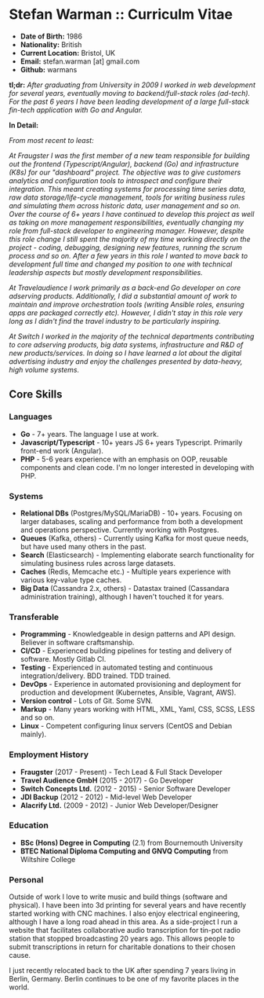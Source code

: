 Stefan Warman :: Curriculm Vitae
=====================================

* **Date of Birth:** 1986
* **Nationality:** British
* **Current Location:** Bristol, UK
* **Email:** stefan.warman [at] gmail.com
* **Github:** warmans

**tl;dr:** *After graduating from University in 2009 I worked in web development for several years, eventually moving to backend/full-stack roles (ad-tech). For the past
6 years I have been leading development of a large full-stack fin-tech application with Go and Angular.*

**In Detail:**

*From most recent to least:* 

*At Fraugster I was the first member of a new team responsible for building out the frontend (Typescript/Angular), backend (Go) and
infrastructure (K8s) for our "dashboard" project. The objective was to give customers analytics and configuration tools to introspect 
and configure their integration.
This meant creating systems for processing time series data, raw data storage/life-cycle management, tools for writing business rules
and simulating them across historic data, user management and so on.*
*Over the course of 6+ years I have continued to develop this project as well as taking on more management responsibilities,
eventually changing my role from full-stack developer to engineering manager. However, despite this role change
I still spent the majority of my time working directly on the project - coding, debugging, designing new features, running the 
scrum process and so on. After a few years in this role I wanted to move back to development full
time and changed my position to one with technical leadership aspects but mostly development responsibilities.*

*At Travelaudience I work primarily as a back-end Go developer on core adserving products. Additionally, I did a
substantial amount of work to maintain and improve orchestration tools (writing Ansible roles, ensuring apps are
packaged correctly etc). However, I didn't stay in this role very long as I didn't find the travel industry to 
be particularly inspiring.*

*At Switch I worked in the majority of the technical departments contributing to core adserving products,
big data systems, infrastructure and R&D of new products/services. In doing so I have learned a lot about
the digital advertising industry and enjoy the challenges presented by data-heavy, high volume systems.*

Core Skills
------------

### Languages

* **Go** - 7+ years. The language I use at work.
* **Javascript/Typescript** - 10+ years JS 6+ years Typescript. Primarily front-end work (Angular).
* **PHP** - 5-6 years experience with an emphasis on OOP, reusable components and clean code. I'm no longer interested in developing with PHP.

### Systems

* **Relational DBs** (Postgres/MySQL/MariaDB) - 10+ years. Focusing on larger databases, scaling and performance from both a development and operations perspective. Currently working with Postgres.
* **Queues** (Kafka, others) - Currently using Kafka for most queue needs, but have used many others in the past.
* **Search** (Elasticsearch) - Implementing elaborate search functionality for simulating business rules across large datasets.
* **Caches** (Redis, Memcache etc.) - Multiple years experience with various key-value type caches.
* **Big Data** (Cassandra 2.x, others) - Datastax trained (Cassandara administration training), although I haven't touched it for years.

### Transferable

* **Programming** - Knowledgeable in design patterns and API design. Believer in software craftsmanship.
* **CI/CD** - Experienced building pipelines for testing and delivery of software. Mostly Gitlab CI.
* **Testing** - Experienced in automated testing and continuous integration/delivery. BDD trained. TDD trained.
* **DevOps** - Experience in automated provisioning and deployment for production and development (Kubernetes, Ansible, Vagrant, AWS).
* **Version control** - Lots of Git. Some SVN.
* **Markup** - Many years working with HTML, XML, Yaml, CSS, SCSS, LESS and so on.
* **Linux** - Competent configuring linux servers (CentOS and Debian mainly).

### Employment History

* **Fraugster** (2017 - Present) - Tech Lead & Full Stack Developer
* **Travel Audience GmbH** (2015 - 2017) - Go Developer 
* **Switch Concepts Ltd.** (2012 - 2015) - Senior Software Developer
* **JDI Backup** (2012 - 2012) - Mid-level Web Developer
* **Alacrify Ltd.** (2009 - 2012)  - Junior Web Developer/Designer

### Education

* **BSc (Hons) Degree in Computing** (2.1) from Bournemouth University
* **BTEC National Diploma Computing and GNVQ Computing** from Wiltshire College

### Personal

Outside of work I love to write music and build things (software and physical). I have been into 3d printing for several years 
and have recently started working with CNC machines. I also enjoy electrical engineering, although I have a long road ahead in this 
area. As a side-project I run a website that facilitates collaborative audio transcription for tin-pot radio station that stopped broadcasting 20 years ago.
This allows people to submit transcriptions in return for charitable donations to their chosen cause.

I just recently relocated back to the UK after spending 7 years living in Berlin, Germany. Berlin continues to be
one of my favorite places in the world.

